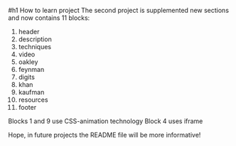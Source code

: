 #h1 How to learn project
The second project is supplemented new sections and now contains 11 blocks:

1. header
2. description
3. techniques
4. video
5. oakley
6. feynman
7. digits
8. khan
9. kaufman
10. resources
11. footer

Blocks 1 and 9 use CSS-animation technology
Block 4 uses iframe

Hope, in future projects the README file will be more informative!